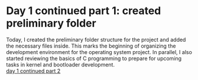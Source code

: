 # Day 1 continued part 1: created preliminary folder
Today, I created the preliminary folder structure for the project and added the necessary files inside. This marks the beginning of organizing the development environment for the operating system project. In parallel, I also started reviewing the basics of C programming to prepare for upcoming tasks in kernel and bootloader development.  
[day 1 continued part 2](C/day1continued.MD)